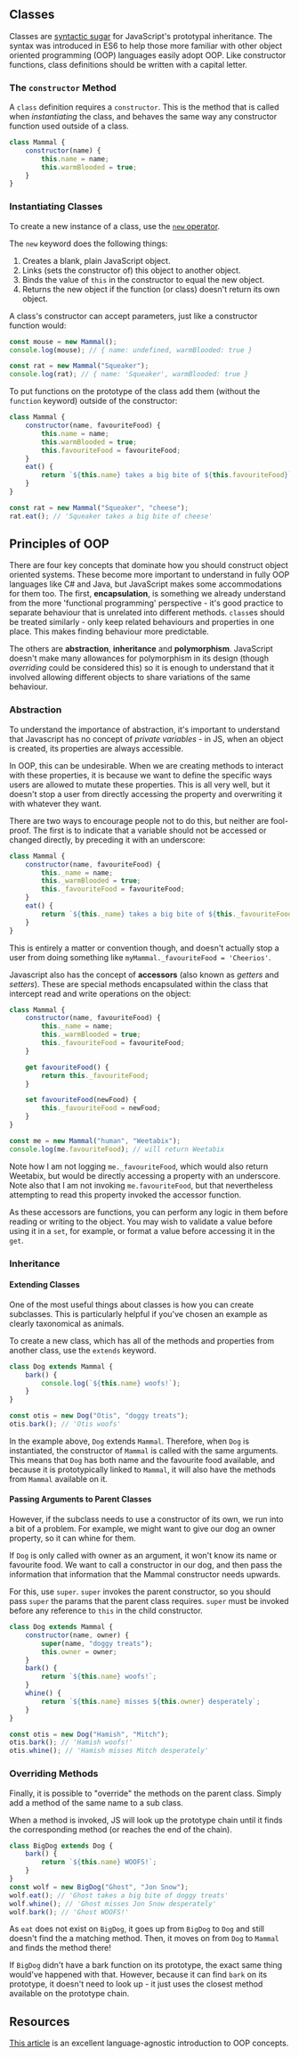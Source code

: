 ## Classes

Classes are [syntactic sugar](https://en.wikipedia.org/wiki/Syntactic_sugar) for JavaScript's prototypal inheritance. The syntax was introduced in ES6 to help those more familiar with other object oriented programming (OOP) languages easily adopt OOP. Like constructor functions, class definitions should be written with a capital letter.

### The `constructor` Method

A `class` definition requires a `constructor`. This is the method that is called when _instantiating_ the class, and behaves the same way any constructor function used outside of a class.

```js
class Mammal {
	constructor(name) {
		this.name = name;
		this.warmBlooded = true;
	}
}
```

### Instantiating Classes

To create a new instance of a class, use the [`new` operator](https://developer.mozilla.org/en-US/docs/Web/JavaScript/Reference/Operators/new).

The `new` keyword does the following things:

1. Creates a blank, plain JavaScript object.
2. Links (sets the constructor of) this object to another object.
3. Binds the value of `this` in the constructor to equal the new object.
4. Returns the new object if the function (or class) doesn't return its own object.

A class's constructor can accept parameters, just like a constructor function would:

```js
const mouse = new Mammal();
console.log(mouse); // { name: undefined, warmBlooded: true }

const rat = new Mammal("Squeaker");
console.log(rat); // { name: 'Squeaker', warmBlooded: true }
```

To put functions on the prototype of the class add them (without the `function` keyword) outside of the constructor:

```js
class Mammal {
	constructor(name, favouriteFood) {
		this.name = name;
		this.warmBlooded = true;
		this.favouriteFood = favouriteFood;
	}
	eat() {
		return `${this.name} takes a big bite of ${this.favouriteFood}`;
	}
}

const rat = new Mammal("Squeaker", "cheese");
rat.eat(); // 'Squeaker takes a big bite of cheese'
```

## Principles of OOP

There are four key concepts that dominate how you should construct object oriented systems. These become more important to understand in fully OOP languages like C# and Java, but JavaScript makes some accommodations for them too. The first, **encapsulation**, is something we already understand from the more 'functional programming' perspective - it's good practice to separate behaviour that is unrelated into different methods. `class`es should be treated similarly - only keep related behaviours and properties in one place. This makes finding behaviour more predictable.

The others are **abstraction**, **inheritance** and **polymorphism**. JavaScript doesn't make many allowances for polymorphism in its design (though _overriding_ could be considered this) so it is enough to understand that it involved allowing different objects to share variations of the same behaviour.

### Abstraction

To understand the importance of abstraction, it's important to understand that Javascript has no concept of _private variables_ - in JS, when an object is created, its properties are always accessible.

In OOP, this can be undesirable. When we are creating methods to interact with these properties, it is because we want to define the specific ways users are allowed to mutate these properties. This is all very well, but it doesn't stop a user from directly accessing the property and overwriting it with whatever they want.

There are two ways to encourage people not to do this, but neither are fool-proof. The first is to indicate that a variable should not be accessed or changed directly, by preceding it with an underscore:

```js
class Mammal {
	constructor(name, favouriteFood) {
		this._name = name;
		this._warmBlooded = true;
		this._favouriteFood = favouriteFood;
	}
	eat() {
		return `${this._name} takes a big bite of ${this._favouriteFood}`;
	}
}
```

This is entirely a matter or convention though, and doesn't actually stop a user from doing something like `myMammal._favouriteFood = 'Cheerios'`.

Javascript also has the concept of **accessors** (also known as _getters_ and _setters_). These are special methods encapsulated within the class that intercept read and write operations on the object:

```js
class Mammal {
	constructor(name, favouriteFood) {
		this._name = name;
		this._warmBlooded = true;
		this._favouriteFood = favouriteFood;
	}

	get favouriteFood() {
		return this._favouriteFood;
	}

	set favouriteFood(newFood) {
		this._favouriteFood = newFood;
	}
}

const me = new Mammal("human", "Weetabix");
console.log(me.favouriteFood); // will return Weetabix
```

Note how I am not logging `me._favouriteFood`, which would also return Weetabix, but would be directly accessing a property with an underscore. Note also that I am not invoking `me.favouriteFood`, but that nevertheless attempting to read this property invoked the accessor function.

As these accessors are functions, you can perform any logic in them before reading or writing to the object. You may wish to validate a value before using it in a `set`, for example, or format a value before accessing it in the `get`.

### Inheritance

#### Extending Classes

One of the most useful things about classes is how you can create subclasses. This is particularly helpful if you've chosen an example as clearly taxonomical as animals.

To create a new class, which has all of the methods and properties from another class, use the `extends` keyword.

```js
class Dog extends Mammal {
	bark() {
		console.log(`${this.name} woofs!`);
	}
}

const otis = new Dog("Otis", "doggy treats");
otis.bark(); // 'Otis woofs'
```

In the example above, `Dog` extends `Mammal`. Therefore, when `Dog` is instantiated, the constructor of `Mammal` is called with the same arguments. This means that `Dog` has both name and the favourite food available, and because it is prototypically linked to `Mammal`, it will also have the methods from `Mammal` available on it.

#### Passing Arguments to Parent Classes

However, if the subclass needs to use a constructor of its own, we run into a bit of a problem. For example, we might want to give our dog an owner property, so it can whine for them.

If `Dog` is only called with owner as an argument, it won't know its name or favourite food. We want to call a constructor in our dog, and then pass the information that information that the Mammal constructor needs upwards.

For this, use `super`. `super` invokes the parent constructor, so you should pass `super` the params that the parent class requires. `super` must be invoked before any reference to `this` in the child constructor.

```js
class Dog extends Mammal {
	constructor(name, owner) {
		super(name, "doggy treats");
		this.owner = owner;
	}
	bark() {
		return `${this.name} woofs!`;
	}
	whine() {
		return `${this.name} misses ${this.owner} desperately`;
	}
}

const otis = new Dog("Hamish", "Mitch");
otis.bark(); // 'Hamish woofs!'
otis.whine(); // 'Hamish misses Mitch desperately'
```

### Overriding Methods

Finally, it is possible to "override" the methods on the parent class. Simply add a method of the same name to a sub class.

When a method is invoked, JS will look up the prototype chain until it finds the corresponding method (or reaches the end of the chain).

```js
class BigDog extends Dog {
	bark() {
		return `${this.name} WOOFS!`;
	}
}
const wolf = new BigDog("Ghost", "Jon Snow");
wolf.eat(); // 'Ghost takes a big bite of doggy treats'
wolf.whine(); // 'Ghost misses Jon Snow desperately'
wolf.bark(); // 'Ghost WOOFS!'
```

As `eat` does not exist on `BigDog`, it goes up from `BigDog` to `Dog` and still doesn't find the a matching method. Then, it moves on from `Dog` to `Mammal` and finds the method there!

If `BigDog` didn't have a bark function on its prototype, the exact same thing would've happened with that. However, because it can find `bark` on its prototype, it doesn't need to look up - it just uses the closest method available on the prototype chain.

## Resources

[This article](https://www.freecodecamp.org/news/object-oriented-programming-concepts-21bb035f7260/) is an excellent language-agnostic introduction to OOP concepts.
